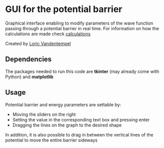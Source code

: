 # GUI for the potential barrier

Graphical interface enabling to modify parameters of the wave function passing through a potential barrier in real time. For information on how the calculations are made check [calculations](calculations.pdf)

Created by [Loric Vandentempel](https://github.com/loricvdt/)

## Dependencies

The packages needed to run this code are **tkinter** (may already come with Python) and **matplotlib**

## Usage

Potential barrier and energy parameters are settable by:

- Moving the sliders on the right
- Setting the value in the corresponding text box and pressing enter
- Dragging the lines on the graph to the desired shape

In addition, it is also possible to drag in between the vertical lines of the potential to move the entire barrier sideways
